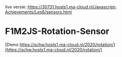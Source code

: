 live versie: https://30731.hosts1.ma-cloud.nl/Javascript-Achievements/Les6/sensors.html

# F1M2JS-Rotation-Sensor   

[Demo https://schw.hosts1.ma-cloud.nl/2020/rotation/](https://schw.hosts1.ma-cloud.nl/2020/rotation/)  
